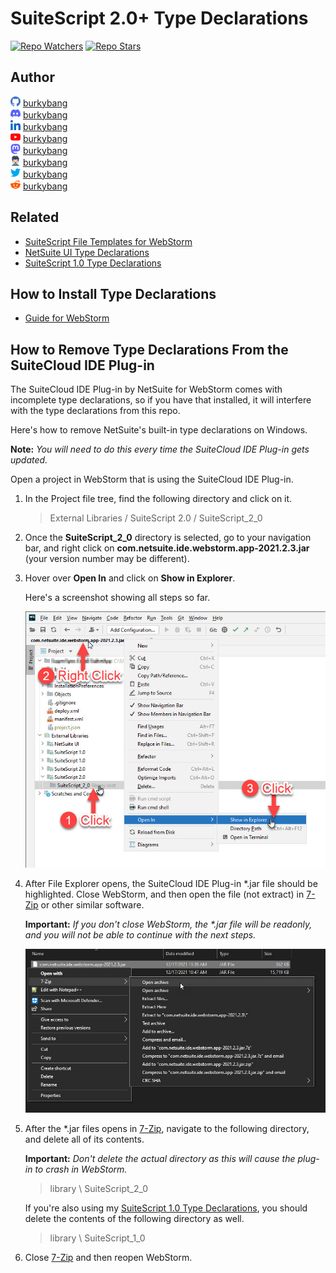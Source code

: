 # SuiteScript 2.0+ Type Declarations

[![Repo Watchers](https://img.shields.io/github/watchers/burkybang/SuiteScript-2.0-Type-Declarations?style=social)](../../watchers)
[![Repo Stars](https://img.shields.io/github/stars/burkybang/SuiteScript-2.0-Type-Declarations?style=social)](../../stargazers)

## Author

![GitHub](https://github.com/burkybang/burkybang/raw/master/Images/github16.png "GitHub") [burkybang](https://github.com/burkybang "GitHub")  
![Discord](https://github.com/burkybang/burkybang/raw/master/Images/discord16.png "Discord") [burkybang](https://discord.gg/MzdmCVtA "Discord")  
![LinkedIn](https://github.com/burkybang/burkybang/raw/master/Images/linkedin16.png "LinkedIn") [burkybang](https://linkedin.com/in/burkybang "LinkedIn")  
![YouTube](https://github.com/burkybang/burkybang/raw/master/Images/youtube16.png "YouTube") [burkybang](https://youtube.com/burkybang "YouTube")  
![Mastodon](https://github.com/burkybang/burkybang/raw/master/Images/mastodon16.png "Mastodon") [burkybang](https://mastodon.social/@burkybang "Mastodon")  
![Squabbles](https://github.com/burkybang/burkybang/raw/master/Images/squabbles16.png "Squabbles") [burkybang](https://squabbles.io/u/burkybang "Squabbles")  
![Twitter](https://github.com/burkybang/burkybang/raw/master/Images/twitter16.png "Twitter") [burkybang](https://twitter.com/burkybang "Twitter")  
![Reddit](https://github.com/burkybang/burkybang/raw/master/Images/reddit16.png "Reddit") [burkybang](https://reddit.com/u/burkybang "Reddit")

## Related

- [SuiteScript File Templates for WebStorm](https://github.com/burkybang/SuiteScript-WebStorm-File-Templates)
- [NetSuite UI Type Declarations](https://github.com/burkybang/NetSuite-UI-Type-Declarations)
- [SuiteScript 1.0 Type Declarations](https://github.com/burkybang/SuiteScript-1.0-Type-Declarations)

## How to Install Type Declarations

- [Guide for WebStorm](https://www.jetbrains.com/help/webstorm/configuring-javascript-libraries.html#ws_js_custom_third_party_library)

## How to Remove Type Declarations From the SuiteCloud IDE Plug-in

The SuiteCloud IDE Plug-in by NetSuite for WebStorm comes with incomplete type declarations, so if you have that
installed, it will interfere with the type declarations from this repo.

Here's how to remove NetSuite's built-in type declarations on Windows.

**Note:** _You will need to do this every time the SuiteCloud IDE Plug-in gets updated._

Open a project in WebStorm that is using the SuiteCloud IDE Plug-in.

1. In the Project file tree, find the following directory and click on it.

   > External Libraries / SuiteScript 2.0 / SuiteScript_2_0

2. Once the **SuiteScript_2_0** directory is selected, go to your navigation bar, and right click on
   **com.netsuite.ide.webstorm.app-2021.2.3.jar** (your version number may be different).
3. Hover over **Open In** and click on **Show in Explorer**.

   Here's a screenshot showing all steps so far.

   ![How to Find *.jar File](README%20Images/How%20to%20Find%20jar%20File.jpg "How to Find *.jar File")

4. After File Explorer opens, the SuiteCloud IDE Plug-in *.jar file should be highlighted. Close WebStorm, and then open
   the file (not extract)
   in [7-Zip](https://7-zip.org) or other similar software.

   **Important:** _If you don't close WebStorm, the *.jar file will be readonly, and you will not be able to continue
   with the next steps._

   ![Open in 7-Zip](README%20Images/Open%20in%207-Zip.jpg "Open in 7-Zip")

5. After the *.jar files opens in [7-Zip](https://7-zip.org), navigate to the following directory, and delete all of its
   contents.

   **Important:** _Don't delete the actual directory as this will cause the plug-in to crash in WebStorm._

   > library \ SuiteScript_2_0

   If you're also using my
   [SuiteScript 1.0 Type Declarations](https://github.com/burkybang/SuiteScript-1.0-Type-Declarations), you should
   delete the contents of the following directory as well.

   > library \ SuiteScript_1_0

6. Close [7-Zip](https://7-zip.org) and then reopen WebStorm.